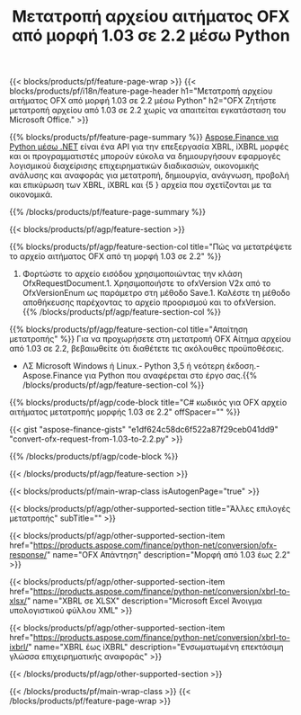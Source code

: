 ﻿---
title: Μετατροπή αρχείου αιτήματος OFX από μορφή 1.03 σε 2.2 μέσω Python
description: Δείγμα κώδικα για μετατροπή OFX αρχείου αιτήματος από 1.03 σε 2.2 Python. Χρησιμοποιήστε API παράδειγμα κώδικα για ομαδική αίτηση μετατροπής OFX εντός εφαρμογών που βασίζονται σε Python. 
url: /el/python-net/conversion/ofx-request/
family: finance
platformtag: python
feature: conversion
informat: OFX Request 1.03
outformat: OFX Request 2.2
otherformats: OFX Response
---
{{< blocks/products/pf/feature-page-wrap >}}
{{< blocks/products/pf/i18n/feature-page-header h1="Μετατροπή αρχείου αιτήματος OFX από μορφή 1.03 σε 2.2 μέσω Python" h2="OFX Ζητήστε μετατροπή αρχείου από 1.03 σε 2.2 χωρίς να απαιτείται εγκατάσταση του Microsoft Office." >}}

{{% blocks/products/pf/feature-page-summary %}}
[Aspose.Finance για Python μέσω .NET](https://products.aspose.com/finance/python-net/) είναι ένα API για την επεξεργασία XBRL, iXBRL μορφές και οι προγραμματιστές μπορούν εύκολα να δημιουργήσουν εφαρμογές λογισμικού διαχείρισης επιχειρηματικών διαδικασιών, οικονομικής ανάλυσης και αναφοράς για μετατροπή, δημιουργία, ανάγνωση, προβολή και επικύρωση των XBRL, iXBRL και {5 } αρχεία που σχετίζονται με τα οικονομικά. 

{{% /blocks/products/pf/feature-page-summary %}}

{{< blocks/products/pf/agp/feature-section >}}

{{% blocks/products/pf/agp/feature-section-col title="Πώς να μετατρέψετε το αρχείο αιτήματος OFX από τη μορφή 1.03 σε 2.2" %}}
1. Φορτώστε το αρχείο εισόδου χρησιμοποιώντας την κλάση OfxRequestDocument.1. Χρησιμοποιήστε το ofxVersion V2x από το OfxVersionEnum ως παράμετρο στη μέθοδο Save.1. Καλέστε τη μέθοδο αποθήκευσης παρέχοντας το αρχείο προορισμού και το ofxVersion.
{{% /blocks/products/pf/agp/feature-section-col %}}

{{% blocks/products/pf/agp/feature-section-col title="Απαίτηση μετατροπής" %}}
Για να προχωρήσετε στη μετατροπή OFX Αίτημα αρχείου από 1.03 σε 2.2, βεβαιωθείτε ότι διαθέτετε τις ακόλουθες προϋποθέσεις. 
- ΛΣ Microsoft Windows ή Linux.- Python 3,5 ή νεότερη έκδοση.- Aspose.Finance για Python που αναφέρεται στο έργο σας.{{% /blocks/products/pf/agp/feature-section-col %}}

{{% blocks/products/pf/agp/code-block title="C# κωδικός για OFX αρχείο αιτήματος μετατροπής μορφής 1.03 σε 2.2" offSpacer="" %}}

{{< gist "aspose-finance-gists" "e1df624c58dc6f522a87f29ceb041dd9" "convert-ofx-request-from-1.03-to-2.2.py" >}}

{{% /blocks/products/pf/agp/code-block %}}

{{< /blocks/products/pf/agp/feature-section >}}

{{< blocks/products/pf/main-wrap-class isAutogenPage="true" >}}

{{< blocks/products/pf/agp/other-supported-section title="Άλλες επιλογές μετατροπής" subTitle="" >}}

{{< blocks/products/pf/agp/other-supported-section-item href="https://products.aspose.com/finance/python-net/conversion/ofx-response/" name="OFX Απάντηση" description="Μορφή από 1.03 έως 2.2" >}}

{{< blocks/products/pf/agp/other-supported-section-item href="https://products.aspose.com/finance/python-net/conversion/xbrl-to-xlsx/" name="XBRL σε XLSX" description="Microsoft Excel Άνοιγμα υπολογιστικού φύλλου XML" >}}

{{< blocks/products/pf/agp/other-supported-section-item href="https://products.aspose.com/finance/python-net/conversion/xbrl-to-ixbrl/" name="XBRL έως iXBRL" description="Ενσωματωμένη επεκτάσιμη γλώσσα επιχειρηματικής αναφοράς" >}}

{{< /blocks/products/pf/agp/other-supported-section >}}

{{< /blocks/products/pf/main-wrap-class >}}
{{< /blocks/products/pf/feature-page-wrap >}}
